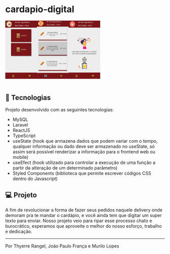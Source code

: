 # cardapio-digital

<div style="display: flex; flex-direction: row">
  <img alt="cardapio" title="cardapio-online" src="./.github/main.png" width="100px"/>
  <img alt="Produtos" src=".github/produtos.png" width="100px">
  <img alt="Pedidos" src=".github/pedidos.png" width="100px">
</div>

<br/>

## 🚀 Tecnologias

Projeto desenvolvido com as seguintes tecnologias:

- MySQL
- Laravel
- ReactJS
- TypeScript
- useState (hook que armazena dados que podem variar com o tempo, qualquer informação ou dado deve ser armazenado no useState, só assim será possível renderizar a informação para o frontend web ou mobile)
- useEfect (hook utilizado para controlar a execução de uma função a partir da alteração de um determinado parâmetro)
- Styled Components (biblioteca que permite escrever códigos CSS dentro do Javascript)


## 💻 Projeto

A fim de revolucionar a forma de fazer seus pedidos naquele delivery onde demoram pra te mandar o cardápio, e você ainda tem que digitar um super texto para enviar.
Nosso projeto veio para ripar esse processo chato e burocrático, esperamos que aproveite o melhor do nosso esforço, trabalho e dedicação.

---

Por Thyerre Rangel, João Paulo França e Murilo Lopes